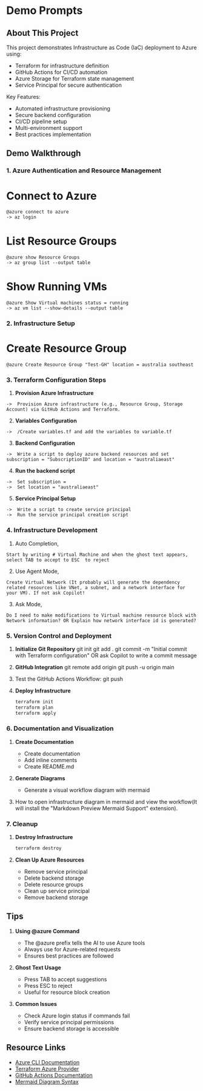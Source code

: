 # Demo Prompts

## About This Project
This project demonstrates Infrastructure as Code (IaC) deployment to Azure using:
- Terraform for infrastructure definition
- GitHub Actions for CI/CD automation
- Azure Storage for Terraform state management
- Service Principal for secure authentication

Key Features:
- Automated infrastructure provisioning
- Secure backend configuration
- CI/CD pipeline setup
- Multi-environment support
- Best practices implementation

## Demo Walkthrough

### 1. Azure Authentication and Resource Management
# Connect to Azure
```
@azure connect to azure
-> az login
```

# List Resource Groups
```
@azure show Resource Groups
-> az group list --output table
```
# Show Running VMs
```
@azure Show Virtual machines status = running
-> az vm list --show-details --output table
```
### 2. Infrastructure Setup

# Create Resource Group
```
@azure Create Resource Group "Test-GH" location = australia southeast
```

### 3. Terraform Configuration Steps

1. **Provision Azure Infrastructure**
```
->  Provision Azure infrastructure (e.g., Resource Group, Storage Account) via GitHub Actions and Terraform.
   ```
2. **Variables Configuration**
```
->  /Create variables.tf and add the variables to variable.tf
   ``` 
3. **Backend Configuration**
```
->  Write a script to deploy azure backend resources and set subscription = "SubscriptionID" and location = "australiaeast"
   ```
4. **Run the backend script**
```
->  Set subscription = 
->  Set location = "australiaeast"
   ```
5. **Service Principal Setup**
```
->  Write a script to create service principal
->  Run the service principal creation script
   ```
### 4. Infrastructure Development

1. Auto Completion, 
```
Start by writing # Virtual Machine and when the ghost text appears, select TAB to accept to ESC  to reject
   ```
2. Use Agent Mode, 
```
Create Virtual Network (It probably will generate the dependency related resources like VNet, a subnet, and a network interface for your VM). If not ask Copilot!
   ```
3. Ask Mode, 
```
Do I need to make modifications to Virtual machine resource block with Network information? OR Explain how network interface id is generated?
   ```
### 5. Version Control and Deployment

1. **Initialize Git Repository**
   git init
   git add .
   git commit -m "Initial commit with Terraform configuration" OR ask Copilot to write  a commit message

2. **GitHub Integration**
   git remote add origin <your-github-repo-url>
   git push -u origin main

3. Test the GitHub Actions Workflow:
   git push

4. **Deploy Infrastructure**
   ```bash
   terraform init
   terraform plan
   terraform apply
   ```
   
### 6. Documentation and Visualization

1. **Create Documentation**
   - Create documentation
   - Add inline comments
   - Create README.md

2. **Generate Diagrams**
   - Generate a visual workflow diagram with mermaid

3. How to open infrastructure diagram in mermaid and view the workflow(It will install the "Markdown Preview Mermaid Support" extension).

### 7. Cleanup

1. **Destroy Infrastructure**
   ```bash
   terraform destroy
   ```

2. **Clean Up Azure Resources**
   - Remove service principal
   - Delete backend storage
   - Delete resource groups
   - Clean up service principal
   - Remove backend storage

## Tips

1. **Using @azure Command**
   - The @azure prefix tells the AI to use Azure tools
   - Always use for Azure-related requests
   - Ensures best practices are followed

2. **Ghost Text Usage**
   - Press TAB to accept suggestions
   - Press ESC to reject
   - Useful for resource block creation

3. **Common Issues**
   - Check Azure login status if commands fail
   - Verify service principal permissions
   - Ensure backend storage is accessible

## Resource Links

- [Azure CLI Documentation](https://docs.microsoft.com/cli/azure)
- [Terraform Azure Provider](https://registry.terraform.io/providers/hashicorp/azurerm/latest/docs)
- [GitHub Actions Documentation](https://docs.github.com/actions)
- [Mermaid Diagram Syntax](https://mermaid-js.github.io/mermaid/#/)
